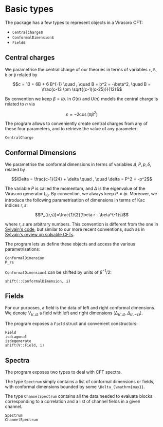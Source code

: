 # Basic types

The package has a few types to represent objects in a Virasoro CFT:

* `CentralCharge`s
* `ConformalDimension`s
* `Field`s

## Central charges

We parametrise the central charge of our theories in terms of
variables `c`, `B`, `b` or `β` related by

$$c = 13 + 6B + 6 B^{-1} \quad , \quad B = b^2 = -\beta^2,
\quad B = \frac{c-13 \pm \sqrt{(c-1)(c-25)}}{12}$$

By convention we keep $\beta = ib$. In $O(n)$ and $U(n)$ models
the central charge is related to $n$ via

$$n = - 2 \cos(\pi \beta^2)$$

The program allows to conveniently create central charges from any
of these four parameters, and to retrieve the value of any parameter:

```@docs
CentralCharge
```

## Conformal Dimensions

We parametrise the conformal dimensions
in terms of variables $\Delta, P, p, \delta$, related by

$$\Delta = \frac{c-1}{24} + \delta  \quad , \quad \delta = P^2 = -p^2$$

The variable $P$ is called the momentum, and $\Delta$ is the eigenvalue
of the Virasoro generator $L_0$. By convention, we always keep
$P=ip$. Moreover, we introduce the following parametrisation of
dimensions in terms of Kac indices $r, s$:

$$P_{(r,s)}=\frac{1}{2}(\beta r - \beta^{-1}s)$$

where $r,s$ are arbitrary numbers. This convention is different from the
one in [Sylvain\'s
code](https://gitlab.com/s.g.ribault/Bootstrap_Virasoro.git), but
similar to our more recent conventions, such as in [Sylvain's review on
solvable CFTs](https://github.com/ribault/CFT-Review).

The program lets us define these objects and access the various
parametrisations:

```@docs
ConformalDimension
P_rs
```

`ConformalDimension`s can be shifted by units of $\beta^{-1}/2$:

```@docs
shift(::ConformalDimension, i)
```

## Fields

For our purposes, a field is the data of left and right conformal dimensions.
We denote $V_{(r, s)}$ a field with left and right dimensions
$(\Delta_{(r, s)}, \Delta_{(r, -s)})$.

The program exposes a `Field` struct and convenient constructors:

```@docs
Field
isdiagonal
isdegenerate
shift(V::Field, i)
```

## Spectra

The program exposes two types to deal with CFT spectra.

The type `Spectrum` simply contains a list of conformal dimensions or fields, with conformal dimensions bounded by some ``\Delta_{\mathrm{max}}``.

The type `ChannelSpectrum` contains all the data needed to evaluate blocks corresponding to a correlation and a list of channel fields in a given channel.

```@docs
Spectrum
ChannelSpectrum
```
